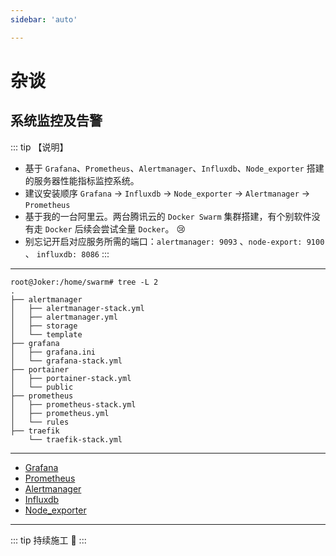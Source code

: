 ```yaml
---
sidebar: 'auto'

---
```


# 杂谈

## 系统监控及告警

::: tip 【说明】
- 基于 `Grafana`、`Prometheus`、`Alertmanager`、`Influxdb`、`Node_exporter` 搭建的服务器性能指标监控系统。
- 建议安装顺序 `Grafana` -> `Influxdb` -> `Node_exporter` -> `Alertmanager` -> `Prometheus`
- 基于我的一台阿里云。两台腾讯云的 `Docker Swarm` 集群搭建，有个别软件没有走 `Docker` 后续会尝试全量 `Docker`。 :cry:
- 别忘记开启对应服务所需的端口：`alertmanager: 9093` 、`node-export: 9100` 、 `influxdb: 8086`
:::

---

```text
root@Joker:/home/swarm# tree -L 2
.
├── alertmanager
│   ├── alertmanager-stack.yml
│   ├── alertmanager.yml
│   ├── storage
│   └── template
├── grafana
│   ├── grafana.ini
│   └── grafana-stack.yml
├── portainer
│   ├── portainer-stack.yml
│   └── public
├── prometheus
│   ├── prometheus-stack.yml
│   ├── prometheus.yml
│   └── rules
├── traefik
    └── traefik-stack.yml
```

---
- [Grafana](/zh/harvest/observer/grafana.md)
- [Prometheus](/zh/harvest/observer/prometheus.md)
- [Alertmanager](/zh/harvest/observer/alertmanager.md)
- [Influxdb](/zh/harvest/observer/influxdb.md)
- [Node_exporter](/zh/harvest/observer/node_exporter.md)

---

::: tip
持续施工 :construction:
:::

